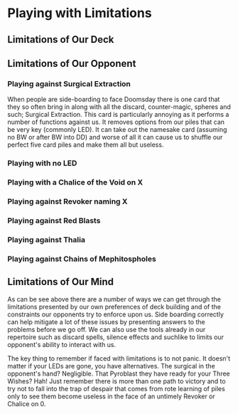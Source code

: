 # Playing with Limitations

## Limitations of Our Deck

## Limitations of Our Opponent

### Playing against Surgical Extraction

When people are side-boarding to face Doomsday there is one card that
they so often bring in along with all the discard, counter-magic, 
spheres and such; Surgical Extraction. This card is particularly
annoying as it performs a number of functions against us. It removes
options from our piles that can be very key (commonly LED). It
can take out the namesake card (assuming no BW or after BW into DD)
and worse of all it can cause us to shuffle our perfect five card
piles and make them all but useless.

### Playing with no LED

### Playing with a Chalice of the Void on X

### Playing against Revoker naming X

### Playing against Red Blasts

### Playing against Thalia

### Playing against Chains of Mephitospholes

## Limitations of Our Mind

As can be see above there are a number of ways we can get through the
limitations presented by our own preferences of deck building and of the
constraints our opponents try to enforce upon us. Side boarding correctly
can help mitigate a lot of these issues by presenting answers to the problems
before we go off. We can also use the tools already in our repertoire such
as discard spells, silence effects and suchlike to limits our opponent's 
ability to interact with us.

The key thing to remember if faced with limitations is to not panic. It
doesn't matter if your LEDs are gone, you have alternatives. The surgical in 
the opponent's hand? Negligible. That Pyroblast they have ready for your Three
Wishes? Hah! Just remember there is more than one path to victory and to try
not to fall into the trap of despair that comes from rote learning of piles
only to see them become useless in the face of an untimely Revoker or Chalice
on 0.

